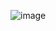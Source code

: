 ![image](https://github.com/NikhilNaik21/Geeksfrogeeks/assets/111115551/48a282b6-2667-46d7-9296-e2925332a03f)
